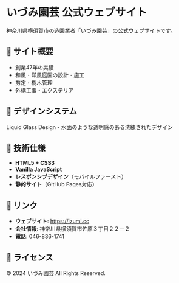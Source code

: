 # いづみ園芸 公式ウェブサイト

神奈川県横須賀市の造園業者「いづみ園芸」の公式ウェブサイトです。

## 🌳 サイト概要

- 創業47年の実績
- 和風・洋風庭園の設計・施工
- 剪定・樹木管理
- 外構工事・エクステリア

## 🎨 デザインシステム

Liquid Glass Design - 水面のような透明感のある洗練されたデザイン

## 📱 技術仕様

- **HTML5 + CSS3**
- **Vanilla JavaScript**
- **レスポンシブデザイン**（モバイルファースト）
- **静的サイト**（GitHub Pages対応）

## 🔗 リンク

- **ウェブサイト**: https://izumi.cc
- **会社情報**: 神奈川県横須賀市佐原３丁目２２－２
- **電話**: 046-836-1741

## 📄 ライセンス

© 2024 いづみ園芸 All Rights Reserved.

